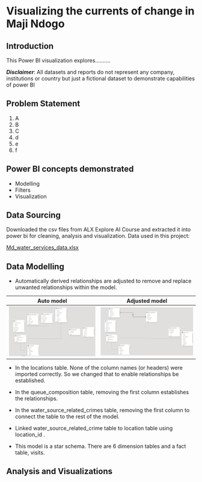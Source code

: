 # Visualizing the currents of change in Maji Ndogo

## Introduction

This Power BI visualization explores..........



**_Disclaimer_**: All datasets and reports do not represent any company, institutions or country but just a fictional dataset to demonstrate capabilities of power BI


## Problem Statement
1. A
2. B
3. C
4. d
5. e
6. f


## Power BI concepts demonstrated
- Modelling
- Filters
- Visualization

## Data Sourcing

Downloaded the csv files from ALX Explore AI Course and extracted it into power bi for cleaning, analysis and visualization.
Data used in this project:

[Md_water_services_data.xlsx](https://github.com/lisaogeya/Visualizing_the_currents_of_change_in_Maji_Ndogo/blob/main/Md_water_services_data.xlsx)

## Data Modelling

- Automatically derived relationships are adjusted to remove and replace unwanted relationships within the model.

Auto model                            |                    Adjusted model
:----------------------------------------:| :----------------------------------------:        
![](auto_model.png)                   |      ![](adjusted_model.png)

- In the locations table. None of the column names (or headers) were imported correctly. So we changed that to enable relationships be established.
  
- In the queue_composition table, removing the first column establishes the relationships.
- In the water_source_related_crimes table, removing the first column to connect the table to the rest of the model.
- Linked water_source_related_crime table to location table using location_id .
- This model is a star schema. There are 6 dimension tables and a fact table, visits.

## Analysis and Visualizations
